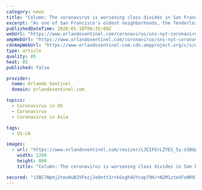 ```yaml
---
category: news
title: "Column: The coronavirus is worsening class divides in San Francisco"
excerpt: "As one of San Francisco’s oldest neighborhoods, the Tenderloin is chock-full of historic buildings, theaters and restaurants, but decades of political indifference have also left it a haven for homelessness,"
publishedDateTime: 2020-05-10T00:35:00Z
webUrl: "https://www.orlandosentinel.com/coronavirus/sns-nyt-coronavirus-worsening-class-divides-san-francisco-20200509-njc6jmmf6zdj7jk5enejngrvuu-story.html"
ampWebUrl: "https://www.orlandosentinel.com/coronavirus/sns-nyt-coronavirus-worsening-class-divides-san-francisco-20200509-njc6jmmf6zdj7jk5enejngrvuu-story.html?outputType=amp"
cdnAmpWebUrl: "https://www-orlandosentinel-com.cdn.ampproject.org/c/s/www.orlandosentinel.com/coronavirus/sns-nyt-coronavirus-worsening-class-divides-san-francisco-20200509-njc6jmmf6zdj7jk5enejngrvuu-story.html?outputType=amp"
type: article
quality: 85
heat: 85
published: false

provider:
  name: Orlando Sentinel
  domain: orlandosentinel.com

topics:
  - Coronavirus in US
  - Coronavirus
  - Coronavirus in Asia

tags:
  - US-CA

images:
  - url: "https://www.orlandosentinel.com/resizer/LJEIFGrLZYE5_5y-o5BUpRQFU20=/1200x0/top/arc-anglerfish-arc2-prod-tronc.s3.amazonaws.com/public/5WJKFB7MIBHC5KBLZRGSHUSGWM.JPG"
    width: 1200
    height: 800
    title: "Column: The coronavirus is worsening class divides in San Francisco"

secured: "i5BC7Wpmj2teoHuBJVFozjJe8ntt3r+kGsgh4UYcop79H/+N2M1zteXFoNR9IP9DxVnhWJ1ad01LmIs3bnNoKLRlDtXNfdhr/KEWO73DJ72t75pqG16dxkzWHw+uRSr8X+FozmiwstGUtojLwrld1oCSCugwK+nXe8kA1AhcBdd2gLXjt0jusyk9RFL/SYxhVjYYvpzHgjgsw//k5A+Vls1xN9MTqwtnLe6A9h1ccIvb0a6TSo1Yl9sCcXuRrL7A33nmgxwp6DS8nNbdAS8bcH6UU4WRVqQPFr6e8BWaigrEr2i8I58GQKMjk3Mcxten/xSz6OEiKLm6KxVpS+1GRLw9ho040HA0WI3iqn7FgOmn94kEkdlndIYSbho7BstVJJ5ZY156LPgmvAvOOTskmhXM4h94U/3CdP/zIU5oyLJx0Wgm6GlBCncmPdWzYYdV3GFGQXcbC5oS1NutD0CMeYMuOSVS1yGicKGYeP5TA2s=;I2CVCZi2Q4+uf8ZEokog0A=="
---
```


